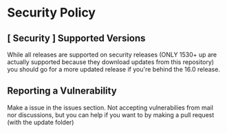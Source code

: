 # Security Policy

## [ Security ] Supported Versions

While all releases are supported on security releases (ONLY 1530+ up are actually supported because they download updates from this repository) you should go for a more updated release if you're behind the 16.0 release.



## Reporting a Vulnerability

Make a issue in the issues section. Not accepting vulnerabilies from mail nor discussions, but you can help if you want to by making a pull request (with the update folder)
